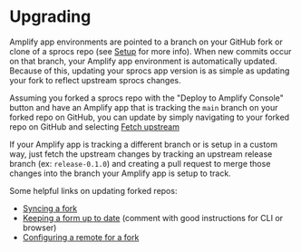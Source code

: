 # Upgrading

Amplify app environments are pointed to a branch on your GitHub fork or clone of
a sprocs repo (see [Setup](setup.md) for more info). When new commits occur on
that branch, your Amplify app environment is automatically updated. Because of
this, updating your sprocs app version is as simple as updating your fork to
reflect upstream sprocs changes.

Assuming you forked a sprocs repo with the "Deploy to Amplify Console" button
and have an Amplify app that is tracking the `main` branch on your forked repo
on GitHub, you can update by simply navigating to your forked repo on GitHub and
selecting [Fetch upstream](https://docs.github.com/en/github/collaborating-with-pull-requests/working-with-forks/syncing-a-fork)

If your Amplify app is tracking a different branch or is setup in a custom way,
just fetch the upstream changes by tracking an upstream release branch (ex:
`release-0.1.0`) and creating a pull request to merge those changes into the
branch your Amplify app is setup to track.

Some helpful links on updating forked repos:

* [Syncing a fork](https://docs.github.com/en/github/collaborating-with-pull-requests/working-with-forks/syncing-a-fork)
* [Keeping a form up to date](https://gist.github.com/CristinaSolana/1885435#gistcomment-2857738) (comment with good instructions for CLI or browser)
* [Configuring a remote for a fork](https://docs.github.com/en/github/collaborating-with-pull-requests/working-with-forks/configuring-a-remote-for-a-fork)
